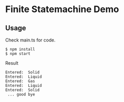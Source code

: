 # Finite Statemachine Demo

## Usage

Check main.ts for code.

```
$ npm install
$ npm start
```

Result

```
Entered:  Solid
Entered:  Liquid
Entered:  Gas
Entered:  Liquid
Entered:  Solid
 ... good bye

```